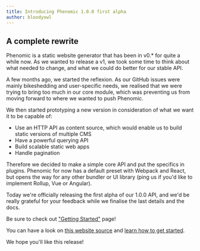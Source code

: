 ```yaml
---
title: Introducing Phenomic 1.0.0 first alpha
author: bloodyowl
---
```


## A complete rewrite

Phenomic is a static website generator that has been in v0.\* for quite a while
now. As we wanted to release a v1, we took some time to think about what needed
to change, and what we could do better for our stable API.

A few months ago, we started the reflexion. As our GitHub issues were mainly
bikeshedding and user-specific needs, we realised that we were trying to bring
too much in our core module, which was preventing us from moving forward to
where we wanted to push Phenomic.

We then started prototyping a new version in consideration of what we want it to
be capable of:

* Use an HTTP API as content source, which would enable us to build static
  versions of multiple CMS
* Have a powerful querying API
* Build scalable static web apps
* Handle pagination

Therefore we decided to make a simple core API and put the specifics in plugins.
Phenomic for now has a default preset with Webpack and React, but opens the way
for any other bundler or UI library (ping us if you'd like to implement Rollup,
Vue or Angular).

Today we're officially releasing the first alpha of our 1.0.0 API, and we'd be
really grateful for your feedback while we finalise the last details and the
docs.

Be sure to check out ["Getting Started"](https://phenomic.io/en/tutorials/)
page!

You can have a look on
[this website source](https://github.com/phenomic/phenomic/tree/master/website)
and
[learn how to get started](https://github.com/phenomic/phenomic/tree/master/packages/preset-react-app/docs/getting-started/README.md).

We hope you'll like this release!

